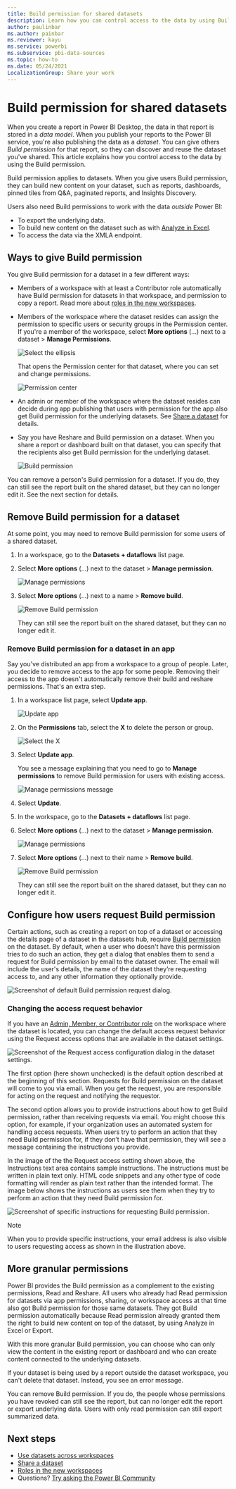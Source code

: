 ```yaml
---
title: Build permission for shared datasets
description: Learn how you can control access to the data by using Build permission.
author: paulinbar
ms.author: painbar
ms.reviewer: kayu
ms.service: powerbi
ms.subservice: pbi-data-sources
ms.topic: how-to
ms.date: 05/24/2021
LocalizationGroup: Share your work
---
```

# Build permission for shared datasets

When you create a report in Power BI Desktop, the data in that report is stored in a *data model*. When you publish your reports to the Power BI service, you're also publishing the data as a *dataset*. You can give others *Build permission* for that report, so they can discover and reuse the dataset you've shared. This article explains how you control access to the data by using the Build permission.

Build permission applies to datasets. When you give users Build permission, they can build new content on your dataset, such as reports, dashboards, pinned tiles from Q&A, paginated reports, and Insights Discovery. 

Users also need Build permissions to work with the data *outside* Power BI:

- To export the underlying data.
- To build new content on the dataset such as with [Analyze in Excel](../collaborate-share/service-analyze-in-excel.md).
- To access the data via the XMLA endpoint.

## Ways to give Build permission

You give Build permission for a dataset in a few different ways:

- Members of a workspace with at least a Contributor role automatically have Build permission for datasets in that workspace, and permission to copy a report. Read more about [roles in the new workspaces](../collaborate-share/service-new-workspaces.md#roles-in-the-new-workspaces).
 
- Members of the workspace where the dataset resides can assign the permission to specific users or security groups in the Permission center. If you're a member of the workspace, select **More options** (...) next to a dataset > **Manage Permissions**.

    ![Select the ellipsis](media/service-datasets-build-permissions/power-bi-dataset-permissions-new-look.png)

    That opens the Permission center for that dataset, where you can set and change permissions.

    ![Permission center](media/service-datasets-build-permissions/power-bi-dataset-remove-permissions-no-callouts.png)

- An admin or member of the workspace where the dataset resides can decide during app publishing that users with permission for the app also get Build permission for the underlying datasets. See [Share a dataset](service-datasets-share.md) for details.

- Say you have Reshare and Build permission on a dataset. When you share a report or dashboard built on that dataset, you can specify that the recipients also get Build permission for the underlying dataset.

    ![Build permission](media/service-datasets-build-permissions/power-bi-share-report-allow-users.png)

You can remove a person's Build permission for a dataset. If you do, they can still see the report built on the shared dataset, but they can no longer edit it. See the next section for details.

## Remove Build permission for a dataset

At some point, you may need to remove Build permission for some users of a shared dataset. 

1. In a workspace, go to the **Datasets + dataflows** list page. 
1. Select **More options** (...) next to the dataset > **Manage permission**.

    ![Manage permissions](media/service-datasets-build-permissions/power-bi-dataset-permissions-new-look.png)

1. Select **More options** (...) next to a name > **Remove build**.

    ![Remove Build permission](media/service-datasets-build-permissions/power-bi-dataset-remove-build-permissions.png)

    They can still see the report built on the shared dataset, but they can no longer edit it.

### Remove Build permission for a dataset in an app

Say you've distributed an app from a workspace to a group of people. Later, you decide to remove access to the app for some people. Removing their access to the app doesn't automatically remove their build and reshare permissions. That's an extra step. 

1. In a workspace list page, select **Update app**. 

    ![Update app](media/service-datasets-build-permissions/power-bi-app-update.png)

1. On the **Permissions** tab, select the **X** to delete the person or group. 

    ![Select the X](media/service-datasets-build-permissions/power-bi-app-delete-user.png)
1. Select **Update app**.

    You see a message explaining that you need to go to **Manage permissions** to remove Build permission for users with existing access. 

    ![Manage permissions message](media/service-datasets-build-permissions/power-bi-dataset-app-remove-message.png)

1. Select **Update**.

1. In the workspace, go to the **Datasets + dataflows** list page. 
1. Select **More options** (...) next to the dataset > **Manage permission**.

    ![Manage permissions](media/service-datasets-build-permissions/power-bi-dataset-permissions-new-look.png)

1. Select **More options** (...) next to their name > **Remove build**.

    ![Remove Build permission](media/service-datasets-build-permissions/power-bi-dataset-remove-build-permissions.png)

    They can still see the report built on the shared dataset, but they can no longer edit it.

## Configure how users request Build permission

Certain actions, such as creating a report on top of a dataset or accessing the details page of a dataset in the datasets hub, require [Build permission](service-datasets-build-permissions.md) on the dataset. By default, when a user who doesn't have this permission tries to do such an action, they get a dialog that enables them to send a request for Build permission by email to the dataset owner. The email will include the user's details, the name of the dataset they’re requesting access to, and any other information they optionally provide.

![Screenshot of default Build permission request dialog.](media/service-datasets-build-permissions/build-permission-default-request-dialog.png)
 
### Changing the access request behavior

If you have an [Admin, Member, or Contributor role](../collaborate-share/service-new-workspaces.md#roles-in-the-new-workspaces) on the workspace where the dataset is located, you can change the default access request behavior using the Request access options that are available in the dataset settings.

![Screenshot of the Request access configuration dialog in the dataset settings.](media/service-datasets-build-permissions/build-permission-specific-instructions-dialog.png)
 
The first option (here shown unchecked) is the default option described at the beginning of this section. Requests for Build permission on the dataset will come to you via email. When you get the request, you are responsible for acting on the request and notifying the requestor.

The second option allows you to provide instructions about how to get Build permission, rather than receiving requests via email. You might choose this option, for example, if your organization uses an automated system for handling access requests. When users try to perform an action that they need Build permission for, if they don’t have that permission, they will see a message containing the instructions you provide.

In the image of the the Request access setting shown above, the Instructions text area contains sample instructions. The instructions must be written in plain text only. HTML code snippets and any other type of code formatting will render as plain text rather than the intended format. The image below shows the instructions as users see them when they try to perform an action that they need Build permission for.

![Screenshot of specific instructions for requesting Build permission.](media/service-datasets-build-permissions/build-permission-specific-instructions-example.png)

>[!NOTE]
> When you to provide specific instructions, your email address is also visible to users requesting access as shown in the illustration above.

## More granular permissions

Power BI provides the Build permission as a complement to the existing permissions, Read and Reshare. All users who already had Read permission for datasets via app permissions, sharing, or workspace access at that time also got Build permission for those same datasets. They got Build permission automatically because Read permission already granted them the right to build new content on top of the dataset, by using Analyze in Excel or Export.

With this more granular Build permission, you can choose who can only view the content in the existing report or dashboard and who can create content connected to the underlying datasets.

If your dataset is being used by a report outside the dataset workspace, you can't delete that dataset. Instead, you see an error message.

You can remove Build permission. If you do, the people whose permissions you have revoked can still see the report, but can no longer edit the report or export underlying data. Users with only read permission can still export summarized data. 

## Next steps

* [Use datasets across workspaces](service-datasets-across-workspaces.md)
* [Share a dataset](service-datasets-share.md)
* [Roles in the new workspaces](../collaborate-share/service-new-workspaces.md#roles-in-the-new-workspaces)
* Questions? [Try asking the Power BI Community](https://community.powerbi.com/)
